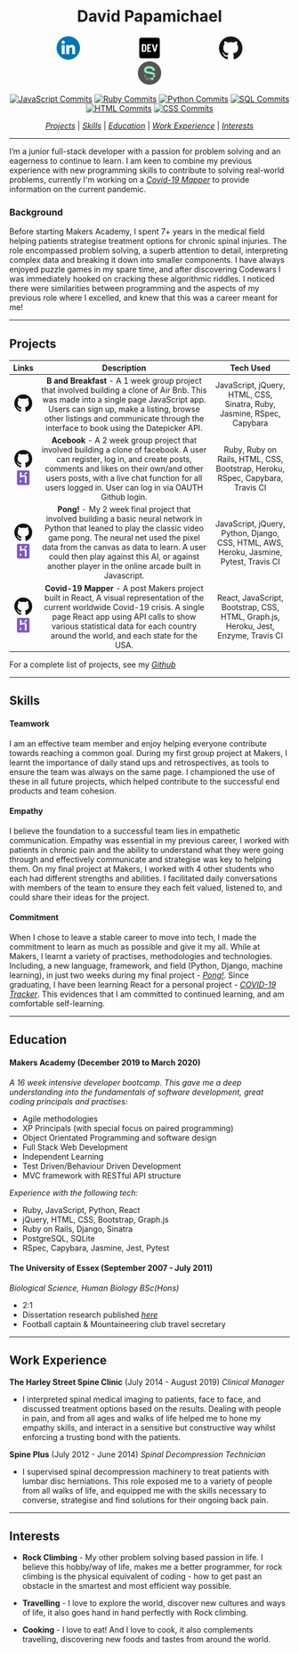 <h1 align="center">David Papamichael</h1>

<p align="center">

<a href="https://www.linkedin.com/in/david-papamichael-b391641a2/">
<img src="./images/linkedin.png" alt="linkedin" hspace="50" height="42" width="42"></a>

<a href="https://dev.to/davidpaps">
<img src="./images/84_Dev-512.png" alt="linkedin" hspace="50" height="42" width="42"></a>

<a href="https://github.com/davidpaps">
<img src="./images/GitHub-Mark-120px-plus.png" hspace="50" height="42" width="42"></a>

<a href="https://sourcerer.io/davidpaps">
<img src="./images/sourcerer.png" hspace="50" height="42" width="42"></a></p>

<div align= "center" >

[![JavaScript Commits][jscommits]](https://sourcerer.io/davidpaps)
[![Ruby Commits][rubycommits]](https://sourcerer.io/davidpaps)
[![Python Commits][pythoncommits]](https://sourcerer.io/davidpaps)
[![SQL Commits][sqlcommits]](https://sourcerer.io/davidpaps)
[![HTML Commits][htmlcommits]](https://sourcerer.io/davidpaps)
[![CSS Commits][csscommits]](https://sourcerer.io/davidpaps)

[jscommits]: https://img.shields.io/badge/JavaScript-639%20commits-yellow.svg
[rubycommits]: https://img.shields.io/badge/Ruby-496%20commits-red.svg
[pythoncommits]: https://img.shields.io/badge/Python-118%20commits-green.svg
[sqlcommits]: https://img.shields.io/badge/SQL-147%20commits-blue.svg
[htmlcommits]: https://img.shields.io/badge/HTML-555%20commits-black.svg
[csscommits]: https://img.shields.io/badge/CSS-562%20commits-lightgrey.svg

[_Projects_](#projects) | [_Skills_](#skills) | [_Education_](#education) | [_Work Experience_](#work-experience) | [_Interests_](#interests)

</div>

---

I’m a junior full-stack developer with a passion for problem solving and an eagerness to continue to learn. I am keen to combine my previous experience with new programming skills to contribute to solving real-world problems, currently I'm working on a [_Covid-19 Mapper_](https://covid-mapper.herokuapp.com/) to provide information on the current pandemic.

### Background

Before starting Makers Academy, I spent 7+ years in the medical field helping patients strategise treatment options for chronic spinal injuries. The role encompassed problem solving, a superb attention to detail, interpreting complex data and breaking it down into smaller components. I have always enjoyed puzzle games in my spare time, and after discovering Codewars I was immediately hooked on cracking these algorithmic riddles. I noticed there were similarities between programming and the aspects of my previous role where I excelled, and knew that this was a career meant for me!

---

## Projects

|                                                                                                                                   **Links**                                                                                                                                    |                                                                                                                                                        **Description**                                                                                                                                                        |                                     **Tech Used**                                      |
| :----------------------------------------------------------------------------------------------------------------------------------------------------------------------------------------------------------------------------------------------------------------------------: | :---------------------------------------------------------------------------------------------------------------------------------------------------------------------------------------------------------------------------------------------------------------------------------------------------------------------------: | :------------------------------------------------------------------------------------: |
|                                                            <p align="center"><a href="https://github.com/davidpaps/b_and_breakfast"><img src="./images/GitHub-Mark-120px-plus.png"  height="32" width="32"></a></p>                                                            |                           **B and Breakfast** - A 1 week group project that involved building a clone of Air Bnb. This was made into a single page JavaScript app. Users can sign up, make a listing, browse other listings and communicate through the interface to book using the Datepicker API.                           |         JavaScript, jQuery, HTML, CSS, Sinatra, Ruby, Jasmine, RSpec, Capybara         |
|    <p align="center"><a href="https://github.com/davidpaps/acebook"><img src="./images/GitHub-Mark-120px-plus.png"  height="32" width="32"></a><br><a href="https://acebook-u-jakd.herokuapp.com/"><img src="./images/heroku-5-569467.png"  height="30" width="32"></a></p>    |                       **Acebook** - A 2 week group project that involved building a clone of facebook. A user can register, log in, and create posts, comments and likes on their own/and other users posts, with a live chat function for all users logged in. User can log in via OAUTH Github login.                       |     Ruby, Ruby on Rails, HTML, CSS, Bootstrap, Heroku, RSpec, Capybara, Travis CI      |  |
| <p align="center"><a href="https://github.com/davidpaps/pong_ai"><img src="./images/GitHub-Mark-120px-plus.png"  height="32" width="32"></a><br><a href="http://net-positive-pong-ai.herokuapp.com/"><img src="./images/heroku-5-569467.png"  height="30" width="32"></a></p>  | **Pong!** - My 2 week final project that involved building a basic neural network in Python that leaned to play the classic video game pong. The neural net used the pixel data from the canvas as data to learn. A user could then play against this AI, or against another player in the online arcade built in Javascript. | JavaScript, jQuery, Python, Django, CSS, HTML, AWS, Heroku, Jasmine, Pytest, Travis CI |
| <p align="center"><a href="https://github.com/davidpaps/covid_19_mapper"><img src="./images/GitHub-Mark-120px-plus.png"  height="32" width="32"></a><br><a href="https://covid-mapper.herokuapp.com/"><img src="./images/heroku-5-569467.png"  height="30" width="32"></a></p> |                             **Covid-19 Mapper** - A post Makers project built in React, A visual representation of the current worldwide Covid-19 crisis. A single page React app using API calls to show various statistical data for each country around the world, and each state for the USA.                             |   React, JavaScript, Bootstrap, CSS, HTML, Graph.js, Heroku, Jest, Enzyme, Travis CI   |

For a complete list of projects, see my [_Github_](https://github.com/davidpaps)

---

## Skills

#### Teamwork

I am an effective team member and enjoy helping everyone contribute towards reaching a common goal. During my first group project at Makers, I learnt the importance of daily stand ups and retrospectives, as tools to ensure the team was always on the same page. I championed the use of these in all future projects, which helped contribute to the successful end products and team cohesion.

#### Empathy

I believe the foundation to a successful team lies in empathetic communication. Empathy was essential in my previous career, I worked with patients in chronic pain and the ability to understand what they were going through and effectively communicate and strategise was key to helping them. On my final project at Makers, I worked with 4 other students who each had different strengths and abilities. I facilitated daily conversations with members of the team to ensure they each felt valued, listened to, and could share their ideas for the project.

#### Commitment

When I chose to leave a stable career to move into tech, I made the commitment to learn as much as possible and give it my all. While at Makers, I learnt a variety of practises, methodologies and technologies. Including, a new language, framework, and field (Python, Django, machine learning), in just two weeks during my final project - [_Pong!_](http://net-positive-pong-ai.herokuapp.com/). Since graduating, I have been learning React for a personal project - [_COVID-19 Tracker_](https://covid-mapper.herokuapp.com/). This evidences that I am committed to continued learning, and am comfortable self-learning.

---

## Education

#### Makers Academy (December 2019 to March 2020)

_A 16 week intensive developer bootcamp. This gave me a deep understanding into the fundamentals of software development, great coding principals and practises:_

- Agile methodologies
- XP Principals (with special focus on paired programming)
- Object Orientated Programming and software design
- Full Stack Web Development
- Independent Learning
- Test Driven/Behaviour Driven Development
- MVC framework with RESTful API structure

_Experience with the following tech:_

- Ruby, JavaScript, Python, React
- jQuery, HTML, CSS, Bootstrap, Graph.js
- Ruby on Rails, Django, Sinatra
- PostgreSQL, SQLite
- RSpec, Capybara, Jasmine, Jest, Pytest

#### The University of Essex (September 2007 - July 2011)

_Biological Science, Human Biology BSc(Hons)_

- 2:1
- Dissertation research published [_here_](https://www.ncbi.nlm.nih.gov/pubmed/22889688)
- Football captain & Mountaineering club travel secretary

---

## Work Experience

**The Harley Street Spine Clinic** (July 2014 - August 2019)
_Clinical Manager_

- I interpreted spinal medical imaging to patients, face to face, and discussed treatment options based on the results. Dealing with people in pain, and from all ages and walks of life helped me to hone my empathy skills, and interact in a sensitive but constructive way whilst enforcing a trusting bond with the patients.

**Spine Plus** (July 2012 - June 2014)
_Spinal Decompression Technician_

- I supervised spinal decompression machinery to treat patients with lumbar disc herniations. This role exposed me to a variety of people from all walks of life, and equipped me with the skills necessary to converse, strategise and find solutions for their ongoing back pain.

---

## Interests

- **Rock Climbing** - My other problem solving based passion in life. I believe this hobby/way of life, makes me a better programmer, for rock climbing is the physical equivalent of coding - how to get past an obstacle in the smartest and most efficient way possible.

- **Travelling** - I love to explore the world, discover new cultures and ways of life, it also goes hand in hand perfectly with Rock climbing.

- **Cooking** - I love to eat! And I love to cook, it also complements travelling, discovering new foods and tastes from around the world.
